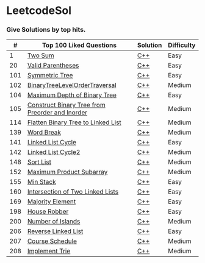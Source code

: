 # LeetcodeSol

### Give Solutions by top hits.

| # | Top 100 Liked Questions | Solution | Difficulty |
|---| ----------------------- | -------- | ---------- |
| 1 | [Two Sum](https://leetcode.com/problems/two-sum/) | [C++](./Top_100_Liked_Questions/TwoSum.cpp) | Easy|
|20 | [Valid Parentheses](https://leetcode.com/problems/valid-parentheses/)|[C++](./Top_100_Liked_Questions/ValidParenthese.cpp)|Easy|
|101| [Symmetric Tree](https://leetcode.com/problems/symmetric-tree/) | [C++](./Top_100_Liked_Questions/SymmetricTree.cpp)|Easy|
|102|[BinaryTreeLevelOrderTraversal](https://leetcode.com/problems/binary-tree-level-order-traversal/)|[C++](./Top_100_Liked_Questions/BinaryTreeLevelOrderTraversal.cpp)|Medium|
|104|[Maximum Depth of Binary Tree](https://leetcode.com/problems/maximum-depth-of-binary-tree/)| [C++](./Top_100_Liked_Questions/MaximumDepthofBinaryTree.cpp)|Easy|
|105|[Construct Binary Tree from Preorder and Inorder](https://leetcode.com/problems/construct-binary-tree-from-preorder-and-inorder-traversal/)|[C++](./Top_100_Liked_Questions/ConstructBinaryTreeFromPreorderAndInorder.cpp)|Medium|
|114|[Flatten Binary Tree to Linked List](https://leetcode.com/problems/flatten-binary-tree-to-linked-list/)|[C++](./Top_100_Liked_Questions/FlattenBinaryTreeToLinkedList.cpp)|Medium|
|139|[Word Break](https://leetcode.com/problems/word-break/)|[C++](./Top_100_Liked_Questions/WordBreak.cpp)|Medium|
|141|[Linked List Cycle](https://leetcode.com/problems/linked-list-cycle/)|[C++](./Top_100_Liked_Questions/LinkedListCycle.cpp)|Easy|
|142|[Linked List Cycle2](https://leetcode.com/problems/linked-list-cycle-ii/)|[C++](./Top_100_Liked_Questions/LinkedListCycle2.cpp)|Medium|
|148|[Sort List](https://leetcode.com/problems/sort-list/)|[C++](./Top_100_Liked_Questions/SortList.cpp)|Medium|
|152|[Maximum Product Subarray](https://leetcode.com/problems/maximum-product-subarray/)|[C++](./Top_100_Liked_Questions/MaximumProductSubarray.cpp)|Medium|
|155|[Min Stack](https://leetcode.com/problems/min-stack/)|[C++](./Top_100_Liked_Questions/MinStack.cpp)|Easy|
|160|[Intersection of Two Linked Lists](https://leetcode.com/problems/intersection-of-two-linked-lists/)|[C++](./Top_100_Liked_Questions/IntersectionOfTwoLinkedLists.cpp)|Easy|
|169|[Majority Element](https://leetcode.com/problems/majority-element/)|[C++](./Top_100_Liked_Questions/MajorityElement.cpp)|Easy|
|198|[House Robber](https://leetcode.com/problems/house-robber/)|[C++](./Top_100_Liked_Questions/HouseRobber.cpp)|Easy|
|200|[Number of Islands](https://leetcode.com/problems/number-of-islands/)|[C++](./Top_100_Liked_Questions/NumberOfIslands.cpp)|Medium|
|206|[Reverse Linked List](https://leetcode.com/problems/reverse-linked-list/)|[C++](./Top_100_Liked_Questions/ReverseLinkedList.cpp)|Easy|
|207|[Course Schedule](https://leetcode.com/problems/course-schedule/)|[C++](./Top_100_Liked_Questions/CourseSchedule.cpp)|Medium|
|208|[Implement Trie](https://leetcode.com/problems/implement-trie-prefix-tree/)|[C++](./Top_100_Liked_Questions/ImplementTrie.cpp)|Medium|